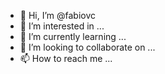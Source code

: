 - 👋 Hi, I’m @fabiovc
- 👀 I’m interested in ...
- 🌱 I’m currently learning ...
- 💞️ I’m looking to collaborate on ...
- 📫 How to reach me ...

<!---
fabiovc/fabiovc is a ✨ special ✨ repository because its `README.md` (this file) appears on your GitHub profile.
You can click the Preview link to take a look at your changes.
--->
